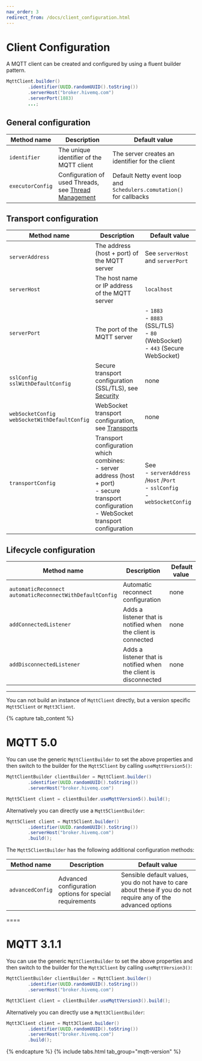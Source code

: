 ```yaml
---
nav_order: 3
redirect_from: /docs/client_configuration.html
---
```


# Client Configuration

A MQTT client can be created and configured by using a fluent builder pattern.

```java
MqttClient.builder()
        .identifier(UUID.randomUUID().toString())
        .serverHost("broker.hivemq.com")
        .serverPort(1883)
        ...;
```

## General configuration

| Method name | Description | Default value |
| ----------- | ----------- | ------------- |
| `identifier` | The unique identifier of the MQTT client | The server creates an identifier for the client |
| `executorConfig` | Configuration of used Threads, see [Thread Management](thread-management.md) | Default Netty event loop and `Schedulers.comutation()` for callbacks |

## Transport configuration

| Method name | Description | Default value |
| ----------- | ----------- | ------------- |
| `serverAddress` | The address (host + port) of the MQTT server | See `serverHost` and `serverPort` |
| `serverHost` | The host name or IP address of the MQTT server | `localhost` |
| `serverPort` | The port of the MQTT server | - `1883` <br/> - `8883` (SSL/TLS) <br/> - `80` (WebSocket) <br/> - `443` (Secure WebSocket) |
| `sslConfig` <br/> `sslWithDefaultConfig` | Secure transport configuration (SSL/TLS), see [Security](security/ssl-tls.md) | none |
| `webSocketConfig` <br/> `webSocketWithDefaultConfig` | WebSocket transport configuration, see [Transports](transports/websocket.md) | none |
| `transportConfig` | Transport configuration which combines: <br/> - server address (host + port) <br/> - secure transport configuration <br/> - WebSocket transport configuration | See <br/> - `serverAddress` /`Host` /`Port` <br/> - `sslConfig` <br/> - `webSocketConfig` |

## Lifecycle configuration

| Method name | Description | Default value |
| ----------- | ----------- | ------------- |
| `automaticReconnect` <br/> `automaticReconnectWithDefaultConfig` | Automatic reconnect configuration | none |
| `addConnectedListener` | Adds a listener that is notified when the client is connected | none |
| `addDisconnectedListener` | Adds a listener that is notified when the client is disconnected | none |

---

You can not build an instance of `MqttClient` directly, but a version specific `Mqtt5Client` or `Mqtt3Client`.

{% capture tab_content %}

MQTT 5.0
===

You can use the generic `MqttClientBuilder` to set the above properties and then switch to the builder for the
`Mqtt5Client` by calling `useMqttVersion5()`:

```java
MqttClientBuilder clientBuilder = MqttClient.builder()
        .identifier(UUID.randomUUID().toString())
        .serverHost("broker.hivemq.com")

Mqtt5Client client = clientBuilder.useMqttVersion5().build();
```

Alternatively you can directly use a `Mqtt5ClientBuilder`:

```java
Mqtt5Client client = Mqtt5Client.builder()
        .identifier(UUID.randomUUID().toString())
        .serverHost("broker.hivemq.com")
        .build();
```

The `Mqtt5ClientBuilder` has the following additional configuration methods:

| Method name | Description | Default value |
| ----------- | ----------- | ------------- |
| `advancedConfig` | Advanced configuration options for special requirements | Sensible default values, you do not have to care about these if you do not require any of the advanced options |

====

MQTT 3.1.1
===

You can use the generic `MqttClientBuilder` to set the above properties and then switch to the builder for the
`Mqtt3Client` by calling `useMqttVersion3()`:

```java
MqttClientBuilder clientBuilder = MqttClient.builder()
        .identifier(UUID.randomUUID().toString())
        .serverHost("broker.hivemq.com")

Mqtt3Client client = clientBuilder.useMqttVersion3().build();
```

Alternatively you can directly use a `Mqtt3ClientBuilder`:

```java
Mqtt3Client client = Mqtt3Client.builder()
        .identifier(UUID.randomUUID().toString())
        .serverHost("broker.hivemq.com")
        .build();
```

{% endcapture %}
{% include tabs.html tab_group="mqtt-version" %}
